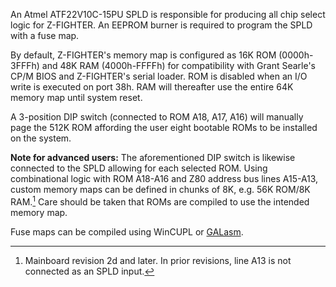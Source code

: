 An Atmel ATF22V10C-15PU SPLD is responsible for producing all chip select logic for Z-FIGHTER. An EEPROM burner is required to program the SPLD with a fuse map.

By default, Z-FIGHTER's memory map is configured as 16K ROM (0000h-3FFFh) and 48K RAM (4000h-FFFFh) for compatibility with Grant Searle's CP/M BIOS and Z-FIGHTER's serial loader. ROM is disabled when an I/O write is executed on port 38h. RAM will thereafter use the entire 64K memory map until system reset.

A 3-position DIP switch (connected to ROM A18, A17, A16) will manually page the 512K ROM affording the user eight bootable ROMs to be installed on the system.

__Note for advanced users:__ The aforementioned DIP switch is likewise connected to the SPLD allowing for each selected ROM. Using combinational logic with ROM A18-A16 and Z80 address bus lines A15-A13, custom memory maps can be defined in chunks of 8K, e.g. 56K ROM/8K RAM.[^1] Care should be taken that ROMs are compiled to use the intended memory map.

Fuse maps can be compiled using WinCUPL or [GALasm](https://github.com/daveho/GALasm).

[^1]: Mainboard revision 2d and later. In prior revisions, line A13 is not connected as an SPLD input.
